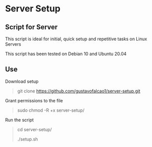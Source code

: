 # Server Setup
## Script for Server
This script is ideal for initial, quick setup and repetitive tasks on Linux Servers

This script has been tested on Debian 10 and Ubuntu 20.04

## Use
Download setup
> git clone https://github.com/gustavofalcao1/server-setup.git

Grant permissions to the file
> sudo chmod -R +x server-setup/

Run the script
> cd server-setup/
> 
> ./setup.sh
